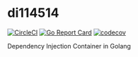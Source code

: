 # di114514

[![CircleCI](https://circleci.com/gh/akrfjmt/di114514.svg?style=shield)](https://circleci.com/gh/akrfjmt/di114514)
[![Go Report Card](https://goreportcard.com/badge/github.com/akrfjmt/di114514)](https://goreportcard.com/report/github.com/akrfjmt/di114514)
[![codecov](https://codecov.io/gh/akrfjmt/di114514/branch/master/graph/badge.svg)](https://codecov.io/gh/akrfjmt/di114514)

Dependency Injection Container in Golang
